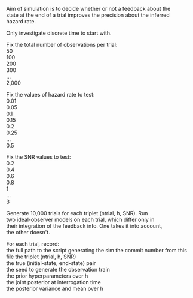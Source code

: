 Aim of simulation is to decide whether or not a feedback about the  
state at the end of a trial improves the precision about the inferred  
hazard rate.  

Only investigate discrete time to start with.    

Fix the total number of observations per trial:  
50  
100  
200  
300  
...  
2,000  

Fix the values of hazard rate to test:  
0.01  
0.05  
0.1  
0.15  
0.2  
0.25  
...  
0.5  

Fix the SNR values to test:  
0.2  
0.4  
0.6  
0.8  
1  
...  
3  

Generate 10,000 trials for each triplet (ntrial, h, SNR). Run  
two ideal-observer models on each trial, which differ only in  
their integration of the feedback info. One takes it into account,  
the other doesn't.  

For each trial, record:  
the full path to the script generating the sim 
the commit number from this file
the triplet (ntrial, h, SNR)  
the true (initial-state, end-state) pair  
the seed to generate the observation train  
the prior hyperparameters over h   
the joint posterior at interrogation time  
the posterior variance and mean over h  

